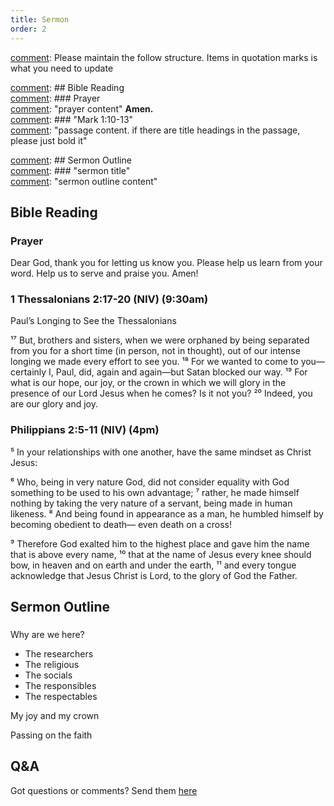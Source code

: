 ```yaml
---
title: Sermon 
order: 2
---
```


[comment]: Please maintain the follow structure. Items in quotation marks is what you need to update

[comment]: ## Bible Reading  
[comment]: ### Prayer  
[comment]: "prayer content"  **Amen.**  
[comment]:  ### "Mark 1:10-13"  
[comment]: "passage content. if there are title headings in the passage, please just bold it"  

[comment]: ## Sermon Outline  
[comment]: ### "sermon title"  
[comment]: "sermon outline content"  

[comment]: ------------------------------------------------------------------------------------

## Bible Reading

### Prayer
Dear God, thank you for letting us know you. Please help us learn from your word. Help us to serve and praise you. Amen!

### 1 Thessalonians 2:17-20 (NIV) (9:30am) 

Paul’s Longing to See the Thessalonians

¹⁷ But, brothers and sisters, when we were orphaned by being separated from you for a short time (in person, not in thought), out of our intense longing we made every effort to see you. ¹⁸ For we wanted to come to you—certainly I, Paul, did, again and again—but Satan blocked our way. ¹⁹ For what is our hope, our joy, or the crown in which we will glory in the presence of our Lord Jesus when he comes? Is it not you? ²⁰ Indeed, you are our glory and joy.


### Philippians 2:5-11 (NIV) (4pm) 

⁵ In your relationships with one another, have the same mindset as Christ Jesus:

⁶ Who, being in very nature God,
did not consider equality with God something to be used to his own advantage;
⁷ rather, he made himself nothing
by taking the very nature of a servant,
being made in human likeness.
⁸ And being found in appearance as a man,
he humbled himself
by becoming obedient to death—
even death on a cross!

⁹ Therefore God exalted him to the highest place
and gave him the name that is above every name,
¹⁰ that at the name of Jesus every knee should bow,
in heaven and on earth and under the earth,
¹¹ and every tongue acknowledge that Jesus Christ is Lord,
to the glory of God the Father.


## Sermon Outline
### 
Why are we here? 
- The researchers 
- The religious 
- The socials
- The responsibles
- The respectables 

My joy and my crown 

Passing on the faith 


## Q&A
Got questions or comments? Send them [here](https://tinyurl.com/SGHACQuestionsAnswers)
